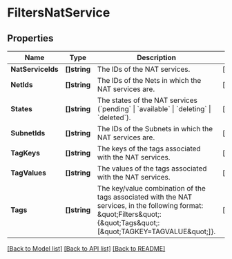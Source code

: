 # FiltersNatService

## Properties

Name | Type | Description | Notes
------------ | ------------- | ------------- | -------------
**NatServiceIds** | **[]string** | The IDs of the NAT services. | [optional] 
**NetIds** | **[]string** | The IDs of the Nets in which the NAT services are. | [optional] 
**States** | **[]string** | The states of the NAT services (&#x60;pending&#x60; \\| &#x60;available&#x60; \\| &#x60;deleting&#x60; \\| &#x60;deleted&#x60;). | [optional] 
**SubnetIds** | **[]string** | The IDs of the Subnets in which the NAT services are. | [optional] 
**TagKeys** | **[]string** | The keys of the tags associated with the NAT services. | [optional] 
**TagValues** | **[]string** | The values of the tags associated with the NAT services. | [optional] 
**Tags** | **[]string** | The key/value combination of the tags associated with the NAT services, in the following format: \&quot;Filters\&quot;:{\&quot;Tags\&quot;:[\&quot;TAGKEY&#x3D;TAGVALUE\&quot;]}. | [optional] 

[[Back to Model list]](../README.md#documentation-for-models) [[Back to API list]](../README.md#documentation-for-api-endpoints) [[Back to README]](../README.md)


